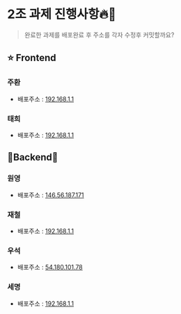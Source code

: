 # 2조 과제 진행사항🔥👋

> 완료한 과제를 배포완료 후 주소를 각자 수정후 커밋할까요?

## ⭐ Frontend

### 주환 

- 배포주소 : [192.168.1.1](http://192.168.1.1)

### 태희 

- 배포주소 : [192.168.1.1](http://192.168.1.1)

## 👾Backend👾

### 원영

- 배포주소 : [146.56.187.171](http://146.56.187.171)

### 재철

- 배포주소 : [192.168.1.1](http://192.168.1.1)

### 우석

- 배포주소 : [54.180.101.78](http://54.180.101.78)

### 세명 

- 배포주소 : [192.168.1.1](http://192.168.1.1)

